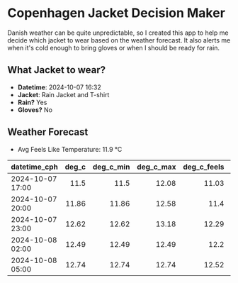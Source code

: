 
# Copenhagen Jacket Decision Maker

Danish weather can be quite unpredictable, so I created this app to help me decide which jacket to wear based on the weather forecast. 
It also alerts me when it's cold enough to bring gloves or when I should be ready for rain.

## What Jacket to wear?

- **Datetime**: 2024-10-07 16:32
- **Jacket**: Rain Jacket and T-shirt
- **Rain?** Yes
- **Gloves?** No

## Weather Forecast
- Avg Feels Like Temperature: 11.9 °C

| datetime_cph     |   deg_c |   deg_c_min |   deg_c_max |   deg_c_feels | weather   | wind   | rain   |
|:-----------------|--------:|------------:|------------:|--------------:|:----------|:-------|:-------|
| 2024-10-07 17:00 |   11.5  |       11.5  |       12.08 |         11.03 | Rain      | Medium | Low    |
| 2024-10-07 20:00 |   11.86 |       11.86 |       12.58 |         11.4  | Rain      | Low    | Low    |
| 2024-10-07 23:00 |   12.62 |       12.62 |       13.18 |         12.29 | Rain      | Low    | Low    |
| 2024-10-08 02:00 |   12.49 |       12.49 |       12.49 |         12.2  | Clouds    | Low    | None   |
| 2024-10-08 05:00 |   12.74 |       12.74 |       12.74 |         12.52 | Clouds    | Low    | None   |
        